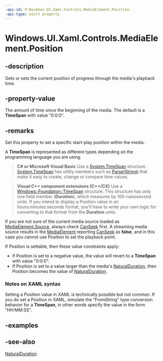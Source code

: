```yaml
---
-api-id: P:Windows.UI.Xaml.Controls.MediaElement.Position
-api-type: winrt property
---
```


<!-- Property syntax
public Windows.Foundation.TimeSpan Position { get;  set; }
-->

# Windows.UI.Xaml.Controls.MediaElement.Position

## -description
Gets or sets the current position of progress through the media's playback time.


## -property-value
The amount of time since the beginning of the media. The default is a **TimeSpan** with value "0:0:0".
<!--Do not link TimeSpan in authoring above, it is a projected type and if you link only one of them you produce a language bias.-->

## -remarks
Set this property to set a specific start-play position within the media.

A **TimeSpan** is represented as different types depending on the programming language you are using. 

> **C# or Microsoft Visual Basic**
> Use a [System.TimeSpan](/dotnet/api/system.timespan?view=dotnet-uwp-10.0&preserve-view=true) structure. [System.TimeSpan](/dotnet/api/system.timespan?view=dotnet-uwp-10.0&preserve-view=true) has utility members such as [Parse(String)](/dotnet/api/system.timespan.parse?view=dotnet-uwp-10.0&preserve-view=true) that make it easy to create, change or compare time values.



> **Visual C++ component extensions (C++/CX)**
> Use a [Windows::Foundation::TimeSpan](../windows.foundation/timespan.md) structure. This structure has only one field member (**Duration**), which measures by 100-nanosecond units. If you intend to display a Position value in an hours:minutes:seconds format, you'll have to write your own logic for converting to that format from the **Duration** units.

If you are not sure of the current media source loaded as [MediaElement.Source](mediaelement_source.md), always check [CanSeek](mediaelement_canseek.md) first. A streaming media source results in the [MediaElement](mediaelement.md) reporting [CanSeek](mediaelement_canseek.md) as **false**, and in this case you cannot use Position to set the playback point.
<!--Silverlight did not report this as an exception AFAIK, it was a no op, test-->

If Position is settable, then these value constraints apply:
+ If Position is set to a negative value, the value will revert to a **TimeSpan** with value "0:0:0".
+ If Position is set to a value larger than the media's [NaturalDuration](mediaelement_naturalduration.md), then Position becomes the value of [NaturalDuration](mediaelement_naturalduration.md).





<!--<rem>The <xref targtype="property_winrt" rid="w_ui_xaml_ctrl.mediaelement_position">Position</xref> value when media is being played is often presented to the user as a <xref targtype="class_winrt" rid="w_ui_xaml_ctrl.slider">Slider</xref> control. This is shown briefly in the example in this topic, and you can see more code for associating the  <xref targtype="property_winrt" rid="w_ui_xaml_ctrl.mediaelement_position">Position</xref> value with a <xref targtype="class_winrt" rid="w_ui_xaml_ctrl.slider">Slider</xref> in <xref rid="m_media_mca.create_media_player" targtype="ovw" local="slider_progress_bar">Quickstart: Creating a media player app</xref>.</rem>-->
### Notes on XAML syntax

Setting a Position value in XAML is technically possible but not common. If you do set a Position in XAML, simulate the "FromString" type conversion behavior for a **TimeSpan**, in other words specify the value in the form "HH:MM:SS".

## -examples

## -see-also
[NaturalDuration](mediaelement_naturalduration.md)

